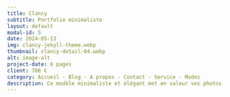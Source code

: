 ```yaml
---
title: Clancy
subtitle: Portfolio minimaliste
layout: default
modal-id: 5
date: 2024-05-13
img: clancy-jekyll-theme.webp
thumbnail: clancy-detail-04.webp
alt: image-alt
project-date: 6 pages
client: 700 €
category: Accueil - Blog - A propos - Contact - Service - Modes
description: Ce modèle minimaliste et élégant met en valeur vos photos, illustrations et projets de manière optimale. Son interface intuitive vous permet de créer facilement un portfolio professionnel qui capte l'attention de vos visiteurs. Mettez l'accent sur vos réalisations. Grâce au mode sombre et clair, offrez une expérience de navigation agréable à vos visiteurs. Le chargement ultra-rapide permet de garder vos visiteurs engagés dès les premières secondes. Compatible avec tous les appareils, votre portfolio s'affiche parfaitement sur tous les écrans.
---
```

